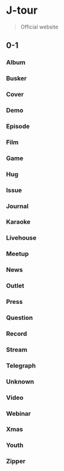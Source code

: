# J-tour
> Official website
## 0-1
### Album
### Busker
### Cover
### Demo
### Episode
### Film
### Game
### Hug
### Issue
### Journal
### Karaoke
### Livehouse
### Meetup
### News
### Outlet
### Press
### Question
### Record
### Stream
### Telegraph
### Unknown
### Video
### Webinar
### Xmas
### Youth
### Zipper
